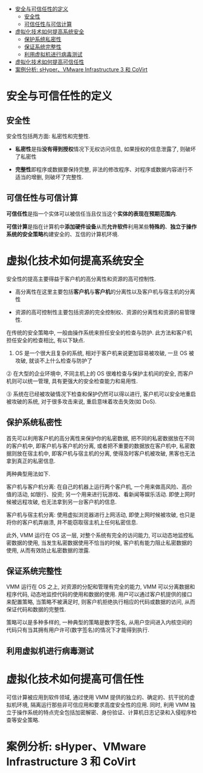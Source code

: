 
<!-- @import "[TOC]" {cmd="toc" depthFrom=1 depthTo=6 orderedList=false} -->

<!-- code_chunk_output -->

- [安全与可信任性的定义](#安全与可信任性的定义)
  - [安全性](#安全性)
  - [可信任性与可信计算](#可信任性与可信计算)
- [虚拟化技术如何提高系统安全](#虚拟化技术如何提高系统安全)
  - [保护系统私密性](#保护系统私密性)
  - [保证系统完整性](#保证系统完整性)
  - [利用虚拟机进行病毒测试](#利用虚拟机进行病毒测试)
- [虚拟化技术如何提高可信任性](#虚拟化技术如何提高可信任性)
- [案例分析: sHyper、VMware Infrastructure 3 和 CoVirt](#案例分析-shyper-vmware-infrastructure-3-和-covirt)

<!-- /code_chunk_output -->

# 安全与可信任性的定义

## 安全性

安全性包括两方面: 私密性和完整性.

- **私密性**是指**没有得到授权**情况下无权访问信息, 如果授权的信息泄露了, 则破坏了私密性

- **完整性**即程序或数据要保持完整, 非法的修改程序、对程序或数据内容进行不适当的增删,  则破坏了完整性.

## 可信任性与可信计算

**可信任性**是指一个实体可以被信任当且仅当这个**实体的表现在预期范围内**.

**可信计算**是指在计算机中**添加硬件设备**从而**允许软件**利用某些**特殊的**、**独立于操作系统的安全策略**构建安全的、互信的计算机环境.

# 虚拟化技术如何提高系统安全

安全性的提高主要得益于客户机的高分离性和资源的高可控制性.

- 高分离性在这里主要包括**客户机**与**客户机**的分离性以及客户机与宿主机的分离性

- 资源的高可控制性主要包括资源的完全控制权、资源的分离性和资源的易管理性.

在传统的安全策略中, 一般由操作系统来担任安全的检查与防护. 此方法和客户机担任安全的检查相比, 有以下缺点.

1) OS 是一个很大且复杂的系统, 相对于客户机来说更加容易被攻破, 一旦 OS 被攻破, 就谈不上什么检查与防护了

⓶ 在大型的企业环境中, 不同主机上的 OS 很难检查与保护主机间的安全, 而客户机则可以统一管理, 具有更强大的安全检查能力和易用性.

⓷ 系统在已经被攻破情况下检查和保护仍然可以得以进行, 客户机可以安全地重启被攻破的系统, 对于很多攻击来说, 重启意味着攻击失效(如 DoS).

## 保护系统私密性

首先可以利用客户机的高分离性来保护你的私密数据, 把不同的私密数据放在不同的客户机中, 即客户机与客户机的分离, 或者把不重要的数据放在客户机中, 私密数据则放在宿主机中, 即客户机与宿主机的分离, 使得及时客户机被攻破, 黑客也无法拿到真正的私密信息.

两种典型用法如下.

客户机与客户机分离: 在自己的机器上运行两个客户机, 一个用来做高风险、高价值的活动, 如银行、投资; 另一个用来进行玩游戏、看新闻等娱乐活动. 即使上网时候被远程攻破, 也无法拿到另一台客户机的信息.

客户机与宿主机分离: 使用虚拟浏览器进行上网活动, 即使上网时候被攻破, 也只是将你的客户机弄崩溃, 并不能窃取宿主机上任何私密信息.

此外, VMM 运行在 OS 这一层, 对整个系统有完全的访问能力, 可以动态地监控私密数据的使用, 当发生私密数据使用不恰当的时候, 客户机有能力阻止私密数据的使用, 从而有效防止私密数据的泄露.

## 保证系统完整性

VMM 运行在 OS 之上, 对资源的分配和管理有完全的能力, VMM 可以分离数据和程序代码, 动态地监控代码的使用和数据的使用. 用户可以通过客户机提供的接口来配置策略, 当策略不被满足时, 则客户机拒绝执行相应的代码或数据的访问, 从而保证代码和数据的完整性.

策略可以是多种多样的, 一种典型的策略是数字签名, 从用户空间进入内核空间的代码只有当其拥有用户许可(数字签名)的情况下才能得到执行.

## 利用虚拟机进行病毒测试

# 虚拟化技术如何提高可信任性

可信计算被应用到软件领域, 通过使用 VMM 提供的独立的、确定的、抗干扰的虚拟机环境, 隔离运行那些非可信应用和要求高度安全性的应用. 同时, 利用 VMM 独立于操作系统的特点完全包括加密解密、身份验证、计算机日志记录和入侵程序检查等安全策略.

# 案例分析: sHyper、VMware Infrastructure 3 和 CoVirt

